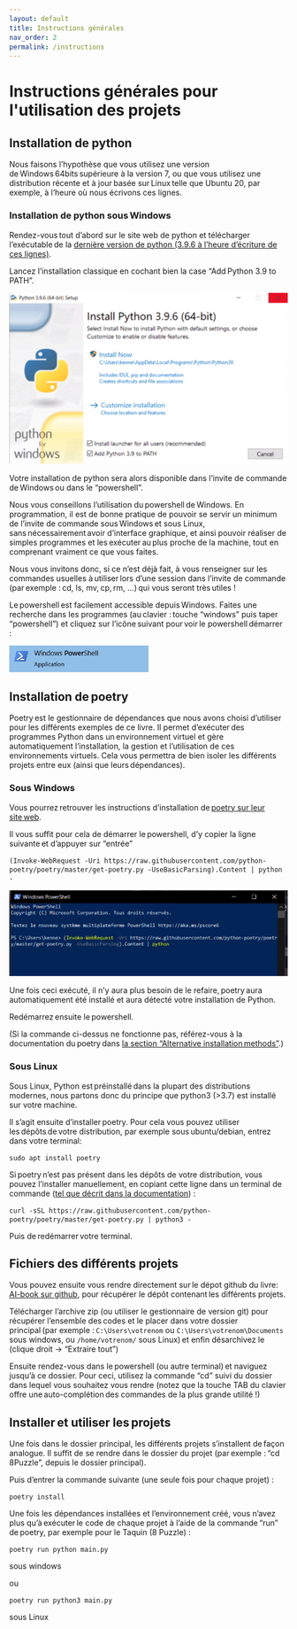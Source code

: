 ```yaml
---
layout: default
title: Instructions générales
nav_order: 2
permalink: /instructions
---
```


# Instructions générales pour l'utilisation des projets

## Installation de python

Nous faisons l’hypothèse que vous utilisez une version
de Windows 64bits supérieure à la version 7, ou que vous utilisez une
distribution récente et à jour basée sur Linux telle que Ubuntu 20, par
exemple, à l’heure où nous écrivons ces lignes.  

### Installation de python sous Windows

Rendez-vous tout d’abord sur le site web de python et télécharger
l’exécutable de la [dernière version de python (3.9.6 à l’heure d’écriture de ces
lignes)][python]. 

[python]: https://www.python.org/downloads/

Lancez l’installation classique en cochant bien la case “Add Python 3.9 to
PATH”.  

![python install](assets/img/python.png)

Votre installation de python sera alors disponible dans l’invite de commande
de Windows ou dans le “powershell”.  

Nous vous conseillons l’utilisation du powershell de Windows. En programmation,
il est de bonne pratique de pouvoir se servir un minimum de l’invite de commande
sous Windows et sous Linux, sans nécessairement avoir d’interface graphique, et
ainsi pouvoir réaliser de simples programmes et les exécuter au plus proche de
la machine, tout en comprenant vraiment ce que vous faites.  

Nous vous invitons donc, si ce n’est déjà fait, à vous renseigner sur les
commandes usuelles à utiliser lors d’une session dans l’invite de commande
(par exemple : cd, ls, mv, cp, rm, …) qui vous seront très utiles !  

Le powershell est facilement accessible depuis Windows. Faites une recherche
dans les programmes (au clavier : touche “windows” puis taper “powershell”) et
cliquez sur l’icône suivant pour voir le powershell démarrer :  

![powershell](assets/img/powers.png)

## Installation de poetry   
Poetry est le gestionnaire de dépendances que nous avons choisi d’utiliser pour
les différents exemples de ce livre. Il permet d’exécuter des programmes Python
dans un environnement virtuel et gère automatiquement l’installation, la gestion
et l’utilisation de ces environnements virtuels. Cela vous permettra de bien
isoler les différents projets entre eux (ainsi que leurs dépendances).  

### Sous Windows  

Vous pourrez retrouver les instructions d’installation de [poetry sur leur site web][poetry].

[poetry]: https://python-poetry.org/docs/#windows-powershell-install-instructions  

Il vous suffit pour cela de démarrer le powershell, d’y copier la ligne
suivante et d’appuyer sur “entrée”  

```
(Invoke-WebRequest -Uri https://raw.githubusercontent.com/python-poetry/poetry/master/get-poetry.py -UseBasicParsing).Content | python -
```

![powershell poetry](assets/img/poetry1.png)

Une fois ceci exécuté, il n’y aura plus besoin de le refaire, poetry aura
automatiquement été installé et aura détecté votre installation de Python.

Redémarrez ensuite le powershell.  

(Si la commande ci-dessus ne fonctionne pas, référez-vous à la documentation
du poetry dans [la section “Alternative installation methods”][alter-methods].)

[alter-methods]: https://python-poetry.org/docs/#alternative-installation-methods-not-recommended

### Sous Linux  

Sous Linux, Python est préinstallé dans la plupart des distributions
modernes, nous partons donc du principe que python3 (>3.7) est installé sur
votre machine.  

Il s’agit ensuite d’installer poetry. Pour cela vous pouvez utiliser
les dépôts de votre distribution, par exemple sous ubuntu/debian, entrez dans
votre terminal:  

```
sudo apt install poetry
```

Si poetry n’est pas présent dans les dépôts de votre distribution, vous pouvez
l’installer manuellement, en copiant cette ligne dans un terminal de commande
([tel que décrit dans la documentation][poetry-linux]) :
 
```
curl -sSL https://raw.githubusercontent.com/python-poetry/poetry/master/get-poetry.py | python3 -
```

Puis de redémarrer votre terminal.  

[poetry-linux]: https://python-poetry.org/docs/#osx--linux--bashonwindows-install-instructions

## Fichiers des différents projets  

Vous pouvez ensuite vous rendre directement
sur le dépot github du livre: [AI-book sur github][ia-gh],
pour récupérer le dépôt contenant les différents projets.  

Télécharger l’archive zip (ou utiliser le gestionnaire de version git) pour
récupérer l’ensemble des codes et le placer dans votre dossier principal (par
exemple : `C:\Users\votrenom` ou `C:\Users\votrenom\Documents` sous windows,
ou `/home/votrenom/` sous Linux) et enfin désarchivez le (clique droit -> “Extraire tout”)

Ensuite rendez-vous dans le powershell (ou autre terminal) et naviguez 
jusqu’à ce dossier. Pour ceci, utilisez la commande “cd” suivi du dossier 
dans lequel vous souhaitez vous rendre (notez que la touche TAB du clavier 
offre une auto-complétion des commandes de la plus grande utilité !)  

## Installer et utiliser les projets  

Une fois dans le dossier principal, les différents projets s’installent de façon
analogue. Il suffit de se rendre dans le dossier du projet (par exemple : “cd
8Puzzle”, depuis le dossier principal).  

Puis d’entrer la commande suivante (une seule fois pour chaque projet) :   

```
poetry install
```

Une fois les dépendances installées et l’environnement créé, vous n’avez plus
qu’à exécuter le code de chaque projet à l’aide de la commande “run” de poetry,
par exemple pour le Taquin (8 Puzzle) :  

```
poetry run python main.py 
```

sous windows

ou

```
poetry run python3 main.py  
```
sous Linux




[ia-gh]: https://github.com/iridia-ulb/AI-book
